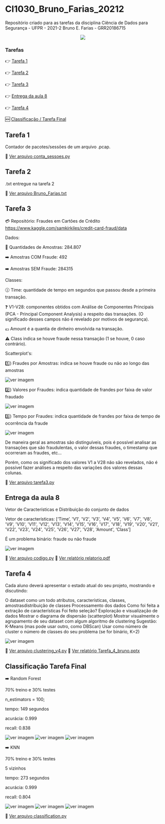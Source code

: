 # CI1030_Bruno_Farias_20212
Repositório criado para as tarefas da disciplina Ciência de Dados para Segurança - UFPR - 2021-2
Bruno E. Farias - GRR20186715

<p align="center">
<img src="http://img.shields.io/static/v1?label=STATUS&message=EM%20DESENVOLVIMENTO&color=GREEN&style=for-the-badge"/>
</p>

### Tarefas
:point_right: [Tarefa 1](#tarefa-1)

:point_right: [Tarefa 2](#tarefa-2)

:point_right: [Tarefa 3](#tarefa-3)

:point_right: [Entrega da aula 8](#entrega-da-aula-8)

:point_right: [Tarefa 4](#tarefa-4)

:new: [Classificação / Tarefa Final](#classificação-Tarefa-Final)


## Tarefa 1 
Contador de pacotes/sessões de um arquivo .pcap.

:mag_right: [Ver arquivo conta_sessoes.py](tarefa1/conta_sessoes.py)

## Tarefa 2
.txt entregue na tarefa 2

:mag_right: [Ver arquivo Bruno_Farias.txt](tarefa2/Bruno_Farias.txt)

## Tarefa 3
:credit_card: Repositório: Fraudes em Cartões de Crédito https://www.kaggle.com/samkirkiles/credit-card-fraud/data

Dados:

:receipt: Quantidades de Amostras: 284.807

:arrow_right: Amostras COM Fraude: 492

:arrow_right: Amostras SEM Fraude: 284315


Classes:

:clock1230: Time: quantidade de tempo em segundos que passou desde a primeira transação.

:question: V1-V28: componentes obtidos com Análise de Componentes Principais (PCA - Principal Component Analysis) a respeito das transações. (O significado desses campos não é revelado por motivos de segurança).

:euro: Amount é a quantia de dinheiro envolvida na transação.

:warning: Class indica se houve fraude nessa transação (1 se houve, 0 caso contrário).


Scatterplot's:

:one:) Fraudes por Amostras: indica se houve fraude ou não ao longo das amostras

![ver imagem](tarefa3/imagens/graf1.png)

:two:) Valores por Fraudes: indica quantidade de frandes por faixa de valor fraudado

![ver imagem](tarefa3/imagens/graf2.png)

:three:) Tempo por Fraudes: indica quantidade de frandes por faixa de tempo de ocorrência da fraude

![ver imagem](tarefa3/imagens/graf3.png)

De maneira geral as amostras são distinguíveis, pois é possível analisar as transações que são fraudulentas,
o valor dessas fraudes, o timestamp que ocorreram as fraudes, etc...

Porém, como os significado dos valores V1 a V28 não são revelados, não é possível fazer análises a respeito
das variações dos valores dessas colunas.

:mag_right: [Ver arquivo tarefa3.py](tarefa3/tarefa3.py)

## Entrega da aula 8

Vetor de Características e Distribuição do conjunto de dados

Vetor de características: [‘Time’, 'V1', 'V2', 'V3', 'V4', 'V5', 'V6', 'V7', 'V8', 'V9', 'V10', 'V11', 'V12', 'V13', 'V14', 'V15', 'V16', 'V17', 'V18', 'V19', 'V20', 'V21', 'V22', 'V23', 'V24', 'V25', 'V26', 'V27', 'V28', 'Amount', ‘Class’]

É um problema binário: fraude ou não fraude

![ver imagem](entrega_aula_8/imagens/graf.png)

:mag_right: [Ver arquivo codigo.py](entrega_aula_8/codigo.py)
:mag_right: [Ver relatório relatorio.pdf](entrega_aula_8/relatorio.pdf)

## Tarefa 4

Cada aluno deverá apresentar o estado atual do seu projeto, mostrando e discutindo:

O dataset como um todo atributos, características, classes, amostrasdistribuição de classes
Processamento dos dados
Como foi feita a extração de características
Foi feito seleção?
Exploração e visualização de dados
Mostrar o diagrama de dispersão (scatterplot)
Mostrar visualmente o agrupamento de seu dataset com algum algoritmo de clustering
Sugestão: K-Means (mas pode usar outro, como DBScan)
Usar como número de cluster o número de classes do seu problema (se for binário, K=2)

![ver imagem](tarefa4/imagens/cluster_oficial.png)

:mag_right: [Ver arquivo clustering_v4.py](tarefa4/clustering_v4.py)
:mag_right: [Ver relatório Tarefa_4_bruno.pptx](tarefa4/Tarefa_4_bruno.pptx)

## Classificação Tarefa Final

:arrow_right: Random Forest

70% treino e 30% testes

n_estimators = 100;

tempo: 149 segundos

acurácia: 0.999

recall: 0.838

![ver imagem](classificacao/matriz_conf_2_random_forest.png)
![ver imagem](classificacao/matriz_conf_2_random_forest_porcentagem.png)
![ver imagem](classificacao/console_RandomForest.png)


:arrow_right: KNN

70% treino e 30% testes

5 vizinhos

tempo: 273 segundos

acurácia: 0.999

recall: 0.804

![ver imagem](classificacao/matriz_conf_2_KNN.png)
![ver imagem](classificacao/matriz_conf_2_KNN_porcentagem.png)
![ver imagem](classificacao/console_KNN.png)

:mag_right: [Ver arquivo classification.py](classificacao/classification.py)


